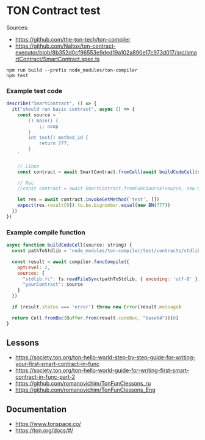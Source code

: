 # TON Contract test

Sources:
 - https://github.com/the-ton-tech/ton-compiler
 - https://github.com/Naltox/ton-contract-executor/blob/8b352d0cf96553e9ded19a102a890e17c973d017/src/smartContract/SmartContract.spec.ts

```
npm run build --prefix node_modules/ton-compiler
npm test
```

### Example test code
```js
describe("SmartContract", () => {
  it("should run basic contract", async () => {
    const source = `
        () main() {
            ;; noop
        }
        int test() method_id {
            return 777;
        }
    `
    
    // Linux
    const contract = await SmartContract.fromCell(await buildCodeCell(source), new Cell(), {debug: true, getMethodsMutate: true})

    // Mac
    //const contract = await SmartContract.fromFuncSource(source, new Cell(), {debug: true, getMethodsMutate: true})

    let res = await contract.invokeGetMethod('test', [])
    expect(res.result[0]).to.be.bignumber.equal(new BN(777))
  })
})
```

### Example compile function
```js
async function buildCodeCell(source: string) {
  const pathToStdlib = 'node_modules/ton-compiler/test/contracts/stdlib.fc'

  const result = await compiler.funcCompile({
    optLevel: 2,
    sources: {
      "stdlib.fc": fs.readFileSync(pathToStdlib, { encoding: 'utf-8' }),
      "yourContract": source
    }
  })

  if (result.status === 'error') throw new Error(result.message)

  return Cell.fromBoc(Buffer.from(result.codeBoc, "base64"))[0]
}
```

## Lessons
- https://society.ton.org/ton-hello-world-step-by-step-guide-for-writing-your-first-smart-contract-in-func
- https://society.ton.org/ton-hello-world-guide-for-writing-first-smart-contract-in-func-part-2
- https://github.com/romanovichim/TonFunClessons_ru
- https://github.com/romanovichim/TonFunClessons_Eng

## Documentation
- https://www.tonspace.co/
- https://ton.org/docs/#/
